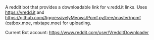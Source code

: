 A reddit bot that provides a downloadable link for v.redd.it links. Uses https://vredd.it and https://github.com/AggressivelyMeows/Pomf.py/tree/master/pomf (catbox.moe, mixtape.moe) for uploading.

Current Bot account: https://www.reddit.com/user/VredditDownloader

